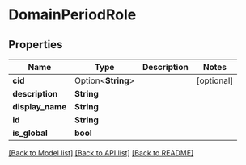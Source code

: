 # DomainPeriodRole

## Properties

Name | Type | Description | Notes
------------ | ------------- | ------------- | -------------
**cid** | Option<**String**> |  | [optional]
**description** | **String** |  |
**display_name** | **String** |  |
**id** | **String** |  |
**is_global** | **bool** |  |

[[Back to Model list]](../README.md#documentation-for-models) [[Back to API list]](../README.md#documentation-for-api-endpoints) [[Back to README]](../README.md)
